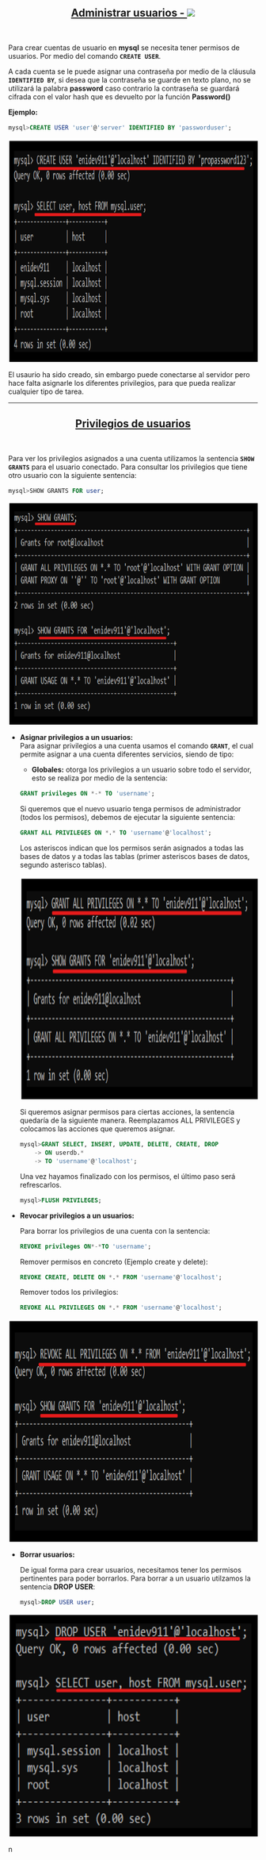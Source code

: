 [comment]: <> (Author: Marco Contreras Herrera)
[comment]: <> (Email: enidev911@gmail.com)

<h2 align="center">
  <u>Administrar usuarios -  </u>
  <img src="../../../../assets/ico/database_administrators_group(48).ico">
</h2>

<br>


Para crear cuentas de usuario en **mysql** se necesita tener permisos de usuarios. Por medio del comando **`CREATE USER`**. 

A cada cuenta se le puede asignar una contraseña por medio de la cláusula **`IDENTIFIED BY`**, si desea que la contraseña se guarde en texto plano, no se utilizará la palabra <strong>password</strong> caso contrario la contraseña se guardará cifrada con el valor hash que es devuelto por la función <strong>Password()</strong>   

<b>Ejemplo:</b>  

```sql
mysql>CREATE USER 'user'@'server' IDENTIFIED BY 'passworduser';
```

<p align="center">
    <img src="img/01_create_user.png" width="700" height="450">
</p>

El usaurio ha sido creado, sin embargo puede conectarse al servidor pero hace falta asignarle los diferentes privilegios, para que pueda realizar cualquier tipo de tarea.  

---


<h2 align="center"><u>Privilegios de usuarios</u></h2>

<br>

Para ver los privilegios asignados a una cuenta utilizamos la sentencia **`SHOW GRANTS`** para el usuario conectado. Para consultar los privilegios que tiene otro usuario con la siguiente sentencia:  

```sql
mysql>SHOW GRANTS FOR user;
```


<p align="center">
    <img src="img/02_show_privileges.png" width="700" height="450">
</p>


- **Asignar privilegios a un usuarios:**  
    Para asignar privilegios a una cuenta usamos el comando **`GRANT`**, el cual permite asignar a una cuenta diferentes servicios, siendo de tipo:  

    +   **Globales:** otorga los privilegios a un usuario sobre todo el servidor, esto se realiza por medio de la sentencia: 

    ```sql
    GRANT privileges ON *-* TO 'username';
    ```

    Si queremos que el nuevo usuario tenga permisos de administrador (todos los permisos), debemos de ejecutar la siguiente sentencia:  

    ```sql
    GRANT ALL PRIVILEGES ON *.* TO 'username'@'localhost';
    ```

    Los asteriscos indican que los permisos serán asignados a todas las bases de datos y a todas las tablas (primer asteriscos bases de datos, segundo asterisco tablas).


    <p align="center">
        <img src="img/03_assign_privileges.png" width="700" height="450">
    </p>

    Si queremos asignar permisos para ciertas acciones, la sentencia quedaría de la siguiente manera. Reemplazamos ALL PRIVILEGES y colocamos las acciones que queremos asignar.


    ```sql
    mysql>GRANT SELECT, INSERT, UPDATE, DELETE, CREATE, DROP
        -> ON userdb.*
        -> TO 'username'@'localhost';
    ```

    Una vez hayamos finalizado con los permisos, el último paso será refrescarlos. 

    ```sql
    mysql>FLUSH PRIVILEGES;
    ```

- **Revocar privilegios a un usuarios:**

    Para borrar los privilegios de una cuenta con la sentencia:

    ```sql
    REVOKE privileges ON*-*TO 'username';
    ```

    Remover permisos en concreto (Ejemplo create y delete):  

    ```sql
    REVOKE CREATE, DELETE ON *.* FROM 'username'@'localhost';
    ```

    Remover todos los privilegios:  

    ```sql
    REVOKE ALL PRIVILEGES ON *.* FROM 'username'@'localhost';
    ```

<p align="center">
    <img src="img/04_revoke_privileges.png" width="700" height="450">
</p>



- **Borrar usuarios:**  

    De igual forma para crear usuarios, necesitamos  tener los permisos pertinentes para poder borrarlos. Para borrar a un usuario utilzamos la sentencia **DROP USER**:  

    ```sql
    mysql>DROP USER user;
    ```

<p align="center">
    <img src="img/05_delete_user.png" width="700" height="450">
</p>
n  